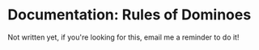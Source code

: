 # Documentation: Rules of Dominoes

Not written yet, if you're looking for this, email me a reminder to do it!

